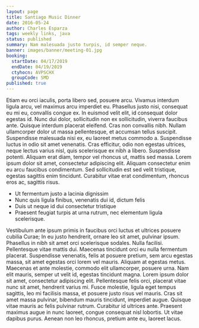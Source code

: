 ```yaml
---
layout: page
title: Santiago Music Dinner
date: 2016-05-24
author: Charles Esparza
tags: weekly links, java
status: published
summary: Nam malesuada justo turpis, id semper neque.
banner: images/banner/meeting-01.jpg
booking:
  startDate: 04/17/2019
  endDate: 04/19/2019
  ctyhocn: AVPSCHX
  groupCode: SMD
published: true
---
```

Etiam eu orci iaculis, porta libero sed, posuere arcu. Vivamus interdum ligula arcu, vel maximus arcu imperdiet eu. Phasellus justo nisi, consequat eu mi eu, convallis congue ex. In euismod velit elit, id consequat dolor egestas id. Nunc dui dolor, sollicitudin non ex sollicitudin, viverra faucibus ante. Quisque interdum placerat eleifend. Cras non convallis nibh. Nullam ullamcorper dolor ut massa pellentesque, et accumsan tellus suscipit. Suspendisse malesuada nisi ex, eu laoreet metus commodo a.
Suspendisse luctus in odio sit amet venenatis. Cras efficitur, odio non egestas ultrices, neque lectus varius nisl, quis scelerisque ex nibh a libero. Suspendisse potenti. Aliquam erat diam, tempor vel rhoncus ut, mattis sed massa. Lorem ipsum dolor sit amet, consectetur adipiscing elit. Aliquam consectetur enim eu arcu faucibus condimentum. Sed sollicitudin est sed velit tristique, egestas sagittis enim tincidunt. Curabitur vitae erat condimentum, rhoncus eros ac, sagittis risus.

* Ut fermentum justo a lacinia dignissim
* Nunc quis ligula finibus, venenatis dui id, dictum felis
* Duis ut neque id dui consectetur tristique
* Praesent feugiat turpis at urna rutrum, nec elementum ligula scelerisque.

Vestibulum ante ipsum primis in faucibus orci luctus et ultrices posuere cubilia Curae; In eu justo hendrerit, ornare leo sit amet, pulvinar ipsum. Phasellus in nibh sit amet orci scelerisque sodales. Nulla facilisi. Pellentesque vitae mattis dui. Maecenas tincidunt orci eu nulla fermentum placerat. Suspendisse venenatis, felis at posuere pretium, sem arcu egestas massa, sit amet egestas orci lorem vel mauris. Aliquam at egestas metus. Maecenas et ante molestie, commodo elit ullamcorper, posuere urna.
Nam elit mauris, semper ut velit id, egestas tincidunt magna. Lorem ipsum dolor sit amet, consectetur adipiscing elit. Pellentesque felis orci, placerat vitae nunc sit amet, hendrerit varius mi. Fusce molestie, ligula eget tempus sagittis, leo mi facilisis massa, et posuere justo risus vel mauris. Cras sit amet massa pulvinar, bibendum mauris tincidunt, imperdiet augue. Quisque vitae mauris ac felis pulvinar rutrum. Curabitur id ultrices ante. Praesent maximus augue in nunc laoreet, congue consequat nisl lobortis. Ut vitae dapibus purus. Aenean non leo rhoncus, pretium ante eu, laoreet lacus.
